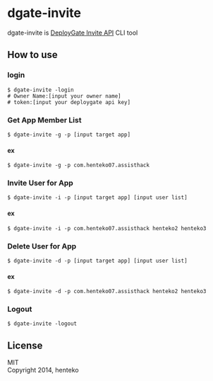 # dgate-invite

dgate-invite is [DeployGate Invite API](https://deploygate.com/docs/api) CLI tool

## How to use
### login
```
$ dgate-invite -login
# Owner Name:[input your owner name]
# token:[input your deploygate api key]
```

### Get App Member List
```
$ dgate-invite -g -p [input target app]
```

#### ex
```
$ dgate-invite -g -p com.henteko07.assisthack
```

### Invite User for App
```
$ dgate-invite -i -p [input target app] [input user list]
```

#### ex
```
$ dgate-invite -i -p com.henteko07.assisthack henteko2 henteko3
```

### Delete User for App
```
$ dgate-invite -d -p [input target app] [input user list]
```

#### ex
```
$ dgate-invite -d -p com.henteko07.assisthack henteko2 henteko3
```

### Logout
```
$ dgate-invite -logout
```


## License
MIT  
Copyright 2014, henteko
